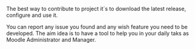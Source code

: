 The best way to contribute to project it´s to download the latest release, configure and use it. 

You can report any issue you found and any wish feature you need to be developed. The aim idea is to have a tool to help you in your daily taks as Moodle Administrator and Manager.
